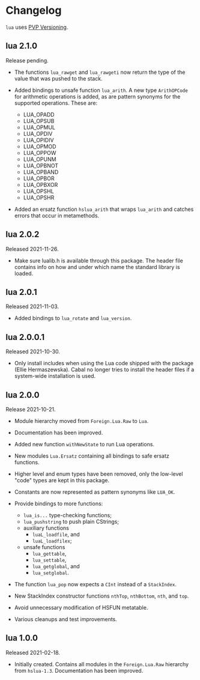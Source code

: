 # Changelog

`lua` uses [PVP Versioning][1].

## lua 2.1.0

Release pending.

-   The functions `lua_rawget` and `lua_rawgeti` now return the type of
    the value that was pushed to the stack.

-   Added bindings to unsafe function `lua_arith`. A new type
    `ArithOPCode` for arithmetic operations is added, as are pattern
    synonyms for the supported operations. These are:

    -   LUA_OPADD
    -   LUA_OPSUB
    -   LUA_OPMUL
    -   LUA_OPDIV
    -   LUA_OPIDIV
    -   LUA_OPMOD
    -   LUA_OPPOW
    -   LUA_OPUNM
    -   LUA_OPBNOT
    -   LUA_OPBAND
    -   LUA_OPBOR
    -   LUA_OPBXOR
    -   LUA_OPSHL
    -   LUA_OPSHR

-   Added an ersatz function `hslua_arith` that wraps `lua_arith`
    and catches errors that occur in metamethods.

## lua 2.0.2

Released 2021-11-26.

- Make sure lualib.h is available through this package. The header
  file contains info on how and under which name the standard
  library is loaded.

## lua 2.0.1

Released 2021-11-03.

- Added bindings to `lua_rotate` and `lua_version`.

## lua 2.0.0.1

Released 2021-10-30.

- Only install includes when using the Lua code shipped with the package
  (Ellie Hermaszewska). Cabal no longer tries to install the header
  files if a system-wide installation is used.

## lua 2.0.0

Release 2021-10-21.

- Module hierarchy moved from `Foreign.Lua.Raw` to `Lua`.

- Documentation has been improved.

- Added new function `withNewState` to run Lua operations.

- New modules `Lua.Ersatz` containing all bindings to safe
  ersatz functions.

- Higher level and enum types have been removed, only the
  low-level "code" types are kept in this package.

- Constants are now represented as pattern synonyms like `LUA_OK`.

- Provide bindings to more functions:
    + `lua_is...` type-checking functions;
    + `lua_pushstring` to push plain CStrings;
    + auxiliary functions
        * `luaL_loadfile`, and
        * `luaL_loadfilex`;
    + unsafe functions
        * `lua_gettable`,
        * `lua_settable`,
        * `lua_getglobal`, and
        * `lua_setglobal`.

- The function `lua_pop` now expects a `CInt` instead of a
  `StackIndex`.

- New StackIndex constructor functions `nthTop`, `nthBottom`,
  `nth`, and `top`.

- Avoid unnecessary modification of HSFUN metatable.

- Various cleanups and test improvements.

## lua 1.0.0

Released 2021-02-18.

- Initially created. Contains all modules in the `Foreign.Lua.Raw`
  hierarchy from `hslua-1.3`. Documentation has been improved.

[1]: https://pvp.haskell.org
